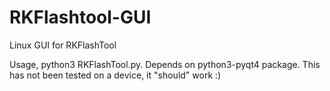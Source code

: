 RKFlashtool-GUI
===============

Linux GUI for RKFlashTool

Usage, python3 RKFlashTool.py. Depends on python3-pyqt4 package. This has not been tested on a device, it "should" work :)
